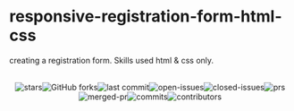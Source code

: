 # responsive-registration-form-html-css
creating a registration form. Skills used html &amp; css only.

<br />
<div style="display:flex;flex-wrap:wrap;justify-content:center;">
    <img src="https://badgen.net/github/stars/lewisushindi/Projest" alt="stars"/>
    <img src="https://badgen.net/github/forks/lewisushindi/Projest" alt="GitHub forks">
    <img src="https://badgen.net/github/last-commit/lewisushindi/Projest" alt="last commit"/>
    <img src="https://badgen.net/github/open-issues/lewisushindi/Projest" alt="open-issues"/>
    <img src="https://badgen.net/github/closed-issues/lewisushindi/Projest" alt="closed-issues"/>
    <img src="https://badgen.net/github/prs/lewisushindi/Projest" alt="prs"/>
    <img src="https://badgen.net/github/merged-prs/lewisushindi/Projest" alt="merged-pr"/>
    <img src="https://badgen.net/github/commits/lewisushindi/Projest" alt="commits"/>
    <img src="https://badgen.net/github/contributors/lewisushindi/Projest" alt="contributors"/>
</div>

